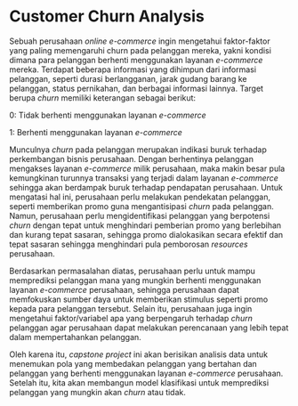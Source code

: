 # Customer Churn Analysis

Sebuah perusahaan *online e-commerce* ingin mengetahui faktor-faktor yang paling memengaruhi churn pada pelanggan mereka, yakni kondisi dimana para pelanggan berhenti menggunakan layanan *e-commerce* mereka. Terdapat beberapa informasi yang dihimpun dari informasi pelanggan, seperti durasi berlangganan, jarak gudang barang ke pelanggan, status pernikahan, dan berbagai informasi lainnya. Target berupa *churn* memiliki keterangan sebagai berikut:

0: Tidak berhenti menggunakan layanan *e-commerce*

1: Berhenti menggunakan layanan *e-commerce*

Munculnya *churn* pada pelanggan merupakan indikasi buruk terhadap perkembangan bisnis perusahaan. Dengan berhentinya pelanggan mengakses layanan *e-commerce* milik perusahaan, maka makin besar pula kemungkinan turunnya transaksi yang terjadi dalam layanan *e-commerce* sehingga akan berdampak buruk terhadap pendapatan perusahaan. Untuk mengatasi hal ini, perusahaan perlu melakukan pendekatan pelanggan, seperti memberikan promo guna mengantisipasi *churn* pada pelanggan. Namun, perusahaan perlu mengidentifikasi pelanggan yang berpotensi *churn* dengan tepat untuk menghindari pemberian promo yang berlebihan dan kurang tepat sasaran, sehingga promo dialokasikan secara efektif dan tepat sasaran sehingga menghindari pula pemborosan *resources* perusahaan.

Berdasarkan permasalahan diatas, perusahaan perlu untuk mampu memprediksi pelanggan mana yang mungkin berhenti menggunakan layanan *e-commerce* perusahaan, sehingga perusahaan dapat memfokuskan sumber daya untuk memberikan stimulus seperti promo kepada para pelanggan tersebut. Selain itu, perusahaan juga ingin mengetahui faktor/variabel apa yang berpengaruh terhadap *churn* pelanggan agar perusahaan dapat melakukan perencanaan yang lebih tepat dalam mempertahankan pelanggan.

Oleh karena itu, *capstone project* ini akan berisikan analisis data untuk menemukan pola yang membedakan pelanggan yang bertahan dan pelanggan yang berhenti menggunakan layanan *e-commerce* perusahaan. Setelah itu, kita akan membangun model klasifikasi untuk memprediksi pelanggan yang mungkin akan *churn* atau tidak.
